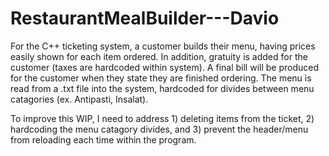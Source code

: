 # RestaurantMealBuilder---Davio
For the C++ ticketing system, a customer builds their menu, having prices easily shown for each item ordered. In addition, gratuity is added for the customer (taxes are hardcoded within system). A final bill will be produced for the customer when they state they are finished ordering. The menu is read from a .txt file into the system, hardcoded for divides between menu catagories (ex. Antipasti, Insalat). 

To improve this WIP, I need to address 1) deleting items from the ticket, 2) hardcoding the menu catagory divides, and 3) prevent the header/menu from reloading each time within the program. 
